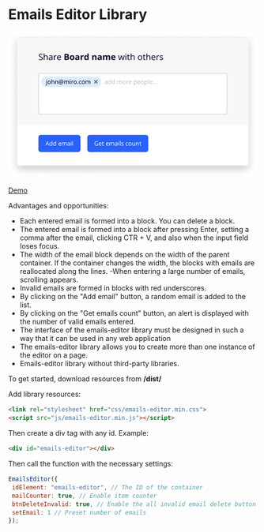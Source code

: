 # Emails Editor Library
![design template](Test-task-share.png)

 [Demo](http://qeru.ru/emails-editor/)

Advantages and opportunities:
- Each entered email is formed into a block. You can delete a block.
- The entered email is formed into a block after pressing Enter, setting a comma after the email, clicking CTR + V, and also when the input field loses focus.
- The width of the email block depends on the width of the parent container. If the container changes the width, the blocks with emails are reallocated along the lines.
-When entering a large number of emails, scrolling appears.
- Invalid emails are formed in blocks with red underscores.
- By clicking on the "Add email" button, a random email is added to the list.
- By clicking on the "Get emails count" button, an alert is displayed with the number of valid emails entered.
- The interface of the emails-editor library must be designed in such a way that it can be used in any web application
- The emails-editor library allows you to create more than one instance of the editor on a page.
- Emails-editor library without third-party libraries.


To get started, download resources from <b>/dist/</b> 

Add library resources:
```html
<link rel="stylesheet" href="css/emails-editor.min.css">
<script src="js/emails-editor.min.js"></script>
```

Then create a div tag with any id.
Example:
```html
<div id="emails-editor"></div>
```

Then call the function with the necessary settings:
```javascript
EmailsEditor({ 
 idElement: "emails-editor", // The ID of the container 
 mailCounter: true, // Enable item counter 
 btnDeleteInvalid: true, // Enable the all invalid email delete button
 setEmail: 1 // Preset number of emails
});
```
